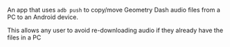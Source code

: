 An app that uses `adb push` to copy/move Geometry Dash audio files from a PC to an Android device.

This allows any user to avoid re-downloading audio if they already have the files in a PC
